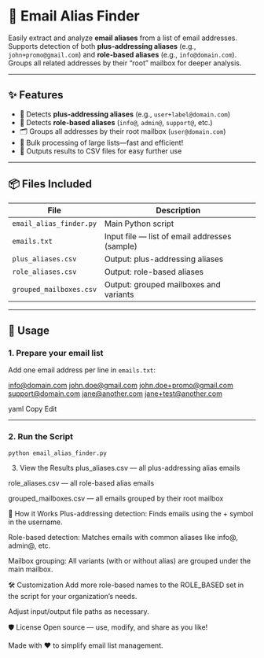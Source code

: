 # 📧 Email Alias Finder

Easily extract and analyze **email aliases** from a list of email addresses.  
Supports detection of both **plus-addressing aliases** (e.g., `john+promo@gmail.com`) and **role-based aliases** (e.g., `info@domain.com`).  
Groups all related addresses by their “root” mailbox for deeper analysis.

---

## ✨ Features

- 🔎 Detects **plus-addressing aliases** (e.g., `user+label@domain.com`)
- 📧 Detects **role-based aliases** (`info@`, `admin@`, `support@`, etc.)
- 🗂 Groups all addresses by their root mailbox (`user@domain.com`)
- 🚀 Bulk processing of large lists—fast and efficient!
- 📝 Outputs results to CSV files for easy further use

---

## 📦 Files Included

| File                     | Description                                   |
|--------------------------|-----------------------------------------------|
| `email_alias_finder.py`  | Main Python script                            |
| `emails.txt`             | Input file — list of email addresses (sample) |
| `plus_aliases.csv`       | Output: plus-addressing aliases               |
| `role_aliases.csv`       | Output: role-based aliases                    |
| `grouped_mailboxes.csv`  | Output: grouped mailboxes and variants        |

---

## 🏃 Usage

### 1. Prepare your email list

Add one email address per line in `emails.txt`:

info@domain.com
john.doe@gmail.com
john.doe+promo@gmail.com
support@domain.com
jane@another.com
jane+test@another.com

yaml
Copy
Edit

---

### 2. Run the Script

```bash
python email_alias_finder.py

```


3. View the Results
plus_aliases.csv — all plus-addressing alias emails

role_aliases.csv — all role-based alias emails

grouped_mailboxes.csv — all emails grouped by their root mailbox

🧠 How it Works
Plus-addressing detection: Finds emails using the + symbol in the username.

Role-based detection: Matches emails with common aliases like info@, admin@, etc.

Mailbox grouping: All variants (with or without alias) are grouped under the main mailbox.

🛠️ Customization
Add more role-based names to the ROLE_BASED set in the script for your organization’s needs.

Adjust input/output file paths as necessary.

🛡️ License
Open source — use, modify, and share as you like!

Made with ❤️ to simplify email list management.